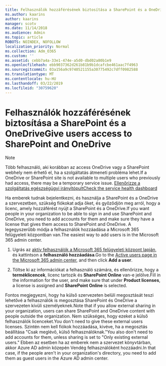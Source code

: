 ```yaml
---
title: Felhasználók hozzáférésének biztosítása a SharePoint és a OneDrive
ms.author: kaarins
author: kaarins
manager: scotv
ms.date: 11/14/2018
ms.audience: Admin
ms.topic: article
ROBOTS: NOINDEX, NOFOLLOW
localization_priority: Normal
ms.collection: Adm_O365
ms.custom: ''
ms.assetid: cebb7a4a-33e1-474e-a5d0-dbd02a80b1e9
ms.openlocfilehash: ebb9037362d261b81b9b1dcafcbe461aac7f4963
ms.sourcegitcommit: 03a156a9c9740521155a30775492c7dff0982588
ms.translationtype: MT
ms.contentlocale: hu-HU
ms.lasthandoff: 03/22/2019
ms.locfileid: "30759620"
---
```

# <a name="give-users-access-to-sharepoint-and-onedrive"></a><span data-ttu-id="8e204-102">Felhasználók hozzáférésének biztosítása a SharePoint és a OneDrive</span><span class="sxs-lookup"><span data-stu-id="8e204-102">Give users access to SharePoint and OneDrive</span></span>

> [!NOTE]
> <span data-ttu-id="8e204-103">Több felhasználó, aki korábban az access OneDrive vagy a SharePoint webhely nem érhető el, ha a szolgáltatás átmeneti probléma lehet.</span><span class="sxs-lookup"><span data-stu-id="8e204-103">If a OneDrive or SharePoint site is not available to multiple users who previously had access, there may be a temporary service issue.</span></span> [<span data-ttu-id="8e204-104">Ellenőrizze a szolgáltatás egészségügyi irányítópult</span><span class="sxs-lookup"><span data-stu-id="8e204-104">Check the service health dashboard</span></span>](https://portal.office.com/adminportal/home#/servicehealth)
  
<span data-ttu-id="8e204-105">Ha emberek tudnak bejelentkezni, és használja a SharePoint és a OneDrive a szervezetben, szükség fiókokat adja őket, és győződjön meg arról, hogy a licenc, amely hozzáférést nyújt a SharePoint és a OneDrive.</span><span class="sxs-lookup"><span data-stu-id="8e204-105">If you want people in your organization to be able to sign in and use SharePoint and OneDrive, you need to add accounts for them and make sure they have a license that gives them access to SharePoint and OneDrive.</span></span> <span data-ttu-id="8e204-106">A legegyszerűbb módja a felhasználók hozzáadása a Microsoft 365 felügyeleti központban van.</span><span class="sxs-lookup"><span data-stu-id="8e204-106">The easiest way to add users is in the Microsoft 365 admin center.</span></span>
  
1. <span data-ttu-id="8e204-107">Ugrás az [aktív felhasználók a Microsoft 365 felügyeleti központ lapján](https://portal.office.com/adminportal/home#/users), és kattintson a **felhasználó hozzáadása**.</span><span class="sxs-lookup"><span data-stu-id="8e204-107">Go to the [Active users page in the Microsoft 365 admin center](https://portal.office.com/adminportal/home#/users), and then click **Add a user**.</span></span>
    
2. <span data-ttu-id="8e204-108">Töltse ki az információkat a felhasználó számára, és ellenőrizze, hogy a **terméklicencek**, licenc tartozik és **SharePoint Online** van-e jelölve.</span><span class="sxs-lookup"><span data-stu-id="8e204-108">Fill in the information for the user, and make sure that under **Product licenses**, a license is assigned and **SharePoint Online** is selected.</span></span> 
    
<span data-ttu-id="8e204-109">Fontos megjegyezni, hogy ha külső szervezeten belüli megosztását teszi lehetővé a felhasználók is megosztása SharePoint és OneDrive a szervezeten kívüli személyeknek.</span><span class="sxs-lookup"><span data-stu-id="8e204-109">Note that if you allow external sharing in your organization, users can share SharePoint and OneDrive content with people outside the organization.</span></span> <span data-ttu-id="8e204-110">Nem szükséges, hogy ezeket a külső felhasználók licenceket.</span><span class="sxs-lookup"><span data-stu-id="8e204-110">You don't need to give these external users licenses.</span></span> <span data-ttu-id="8e204-111">Szintén nem kell fiókok hozzáadása, kivéve, ha a megosztás beállítása "Csak meglévő, külső felhasználóknak."</span><span class="sxs-lookup"><span data-stu-id="8e204-111">You also don't need to add accounts for them, unless sharing is set to "Only existing external users."</span></span> <span data-ttu-id="8e204-112">Ebben az esetben ha az emberek nem a szervezet könyvtárban, akkor Azure AD admin közepén Vendég felhasználóként hozzáadni.</span><span class="sxs-lookup"><span data-stu-id="8e204-112">In that case, if the people aren't in your organization's directory, you need to add them as guest users in the Azure AD admin center.</span></span>
  

